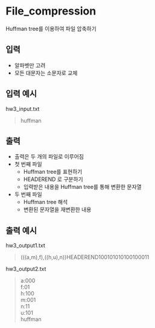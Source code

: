 # File_compression
Huffman tree를 이용하여 파일 압축하기


## 입력
* 알파벳만 고려
* 모든 대문자는 소문자로 교체

## 입력 예시
hw3_input.txt
>huffman

## 출력
* 출력은 두 개의 파일로 이루어짐
* 첫 번째 파일
  * Huffman tree를 표현하기
  * HEADEREND 로 구분하기
  * 입력받은 내용을 Huffman tree를 통해 변환한 문자열
* 두 번째 파일
  * Huffman tree 해석
  * 변환된 문자열을 재변환한 내용
 
 ## 출력 예시
 hw3_output1.txt <br>
 >(((a,m),f),((h,u),n))HEADEREND100101010100100011
 
 hw3_output2.txt <br>
 >a:000 <br>
 >f:01 <br>
 >h:100 <br>
 >m:001 <br>
 >n:11 <br>
 >u:101 <br>
 >huffman <br>
